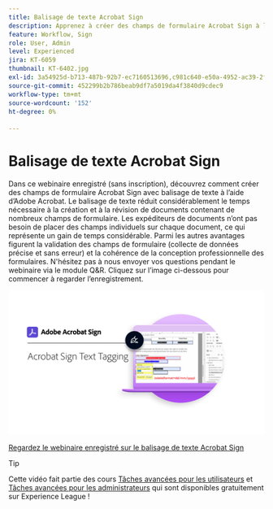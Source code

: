 ```yaml
---
title: Balisage de texte Acrobat Sign
description: Apprenez à créer des champs de formulaire Acrobat Sign à l’aide du balisage de texte dans Adobe Acrobat
feature: Workflow, Sign
role: User, Admin
level: Experienced
jira: KT-6059
thumbnail: KT-6402.jpg
exl-id: 3a54925d-b713-487b-92b7-ec7160513696,c981c640-e50a-4952-ac39-2f90d6d0cf08
source-git-commit: 452299b2b786beab9df7a5019da4f3840d9cdec9
workflow-type: tm+mt
source-wordcount: '152'
ht-degree: 0%

---
```


# Balisage de texte Acrobat Sign

Dans ce webinaire enregistré (sans inscription), découvrez comment créer des champs de formulaire Acrobat Sign avec balisage de texte à l’aide d’Adobe Acrobat. Le balisage de texte réduit considérablement le temps nécessaire à la création et à la révision de documents contenant de nombreux champs de formulaire. Les expéditeurs de documents n’ont pas besoin de placer des champs individuels sur chaque document, ce qui représente un gain de temps considérable. Parmi les autres avantages figurent la validation des champs de formulaire (collecte de données précise et sans erreur) et la cohérence de la conception professionnelle des formulaires. N&#39;hésitez pas à nous envoyer vos questions pendant le webinaire via le module Q&amp;R. Cliquez sur l’image ci-dessous pour commencer à regarder l’enregistrement.

[![Regarder la session](../assets/Text-Tagging.png)](https://event.on24.com/wcc/r/2338276/415BE4603F60A61A546C0A91528B444F)

[Regardez le webinaire enregistré sur le balisage de texte Acrobat Sign](https://event.on24.com/wcc/r/2338276/415BE4603F60A61A546C0A91528B444F)

>[!TIP]
>
>Cette vidéo fait partie des cours [Tâches avancées pour les utilisateurs](https://experienceleague.adobe.com/?recommended=Sign-U-1-2020.3) et [Tâches avancées pour les administrateurs](https://experienceleague.adobe.com/?recommended=Sign-A-1-2020.1) qui sont disponibles gratuitement sur Experience League !
